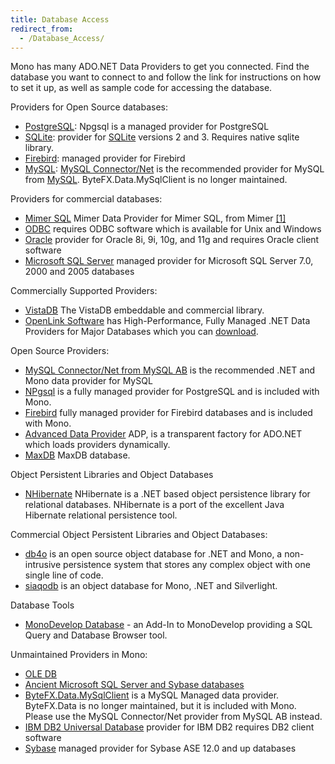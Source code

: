 ```yaml
---
title: Database Access
redirect_from:
  - /Database_Access/
---
```


Mono has many ADO.NET Data Providers to get you connected. Find the database you want to connect to and follow the link for instructions on how to set it up, as well as sample code for accessing the database.

Providers for Open Source databases:

-   [PostgreSQL](/docs/database-access/providers/postgresql/): Npgsql is a managed provider for PostgreSQL
-   [SQLite](/docs/database-access/providers/sqlite/): provider for [SQLite](http://www.sqlite.org) versions 2 and 3. Requires native sqlite library.
-   [Firebird](/docs/database-access/providers/firebird/): managed provider for Firebird
-   [MySQL](/docs/database-access/providers/mysql/): [MySQL Connector/Net](http://dev.mysql.com/downloads/connector/net/) is the recommended provider for MySQL from [MySQL](http://www.mysql.com/). ByteFX.Data.MySqlClient is no longer maintained.

Providers for commercial databases:

-   [Mimer SQL](/archived/mimer_sql) Mimer Data Provider for Mimer SQL, from Mimer [[1]](http://developer.mimer.com/platforms/productinfo_39.htm)
-   [ODBC](/docs/database-access/providers/odbc/) requires ODBC software which is available for Unix and Windows
-   [Oracle](/docs/database-access/providers/oracle/) provider for Oracle 8i, 9i, 10g, and 11g and requires Oracle client software
-   [Microsoft SQL Server](/docs/database-access/providers/sqlclient/) managed provider for Microsoft SQL Server 7.0, 2000 and 2005 databases

Commercially Supported Providers:

-   [VistaDB](http://www.vistadb.com) The VistaDB embeddable and commercial library.
-   [OpenLink Software](http://www.openlinksw.com/) has High-Performance, Fully Managed .NET Data Providers for Major Databases which you can [download](http://oplweb.openlinksw.com:8080/download/).

Open Source Providers:

-   [MySQL Connector/Net from MySQL AB](http://dev.mysql.com/downloads/connector/net/) is the recommended .NET and Mono data provider for MySQL
-   [NPgsql](http://npgsql.projects.postgresql.org/) is a fully managed provider for PostgreSQL and is included with Mono.
-   [Firebird](http://sourceforge.net/projects/firebird/) fully managed provider for Firebird databases and is included with Mono.
-   [Advanced Data Provider](http://advanced-ado.sourceforge.net/) ADP, is a transparent factory for ADO.NET which loads providers dynamically.
-   [MaxDB](/archived/maxdb) MaxDB database.

Object Persistent Libraries and Object Databases

-   [NHibernate](http://nhibernate.info/) NHibernate is a .NET based object persistence library for relational databases. NHibernate is a port of the excellent Java Hibernate relational persistence tool.

Commercial Object Persistent Libraries and Object Databases:

-   [db4o](/DB4O) is an open source object database for .NET and Mono, a non-intrusive persistence system that stores any complex object with one single line of code.
-   [siaqodb](http://siaqodb.com) is an object database for Mono, .NET and Silverlight.

Database Tools

-   [MonoDevelop Database](http://www.monodevelop.com/) - an Add-In to MonoDevelop providing a SQL Query and Database Browser tool.

Unmaintained Providers in Mono:

-   [OLE DB](/archived/ole_db)
-   [Ancient Microsoft SQL Server and Sybase databases](/archived/tds_generic)
-   [ByteFX.Data.MySqlClient](http://sourceforge.net/projects/mysqlnet/) is a MySQL Managed data provider. ByteFX.Data is no longer maintained, but it is included with Mono. Please use the MySQL Connector/Net provider from MySQL AB instead.
-   [IBM DB2 Universal Database](/docs/database-access/providers/db2/) provider for IBM DB2 requires DB2 client software
-   [Sybase](/docs/database-access/providers/sybase/) managed provider for Sybase ASE 12.0 and up databases

